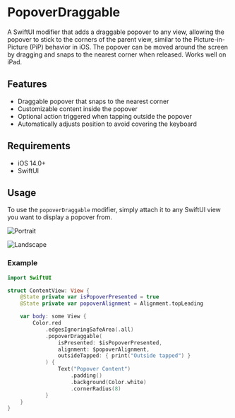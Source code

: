 # PopoverDraggable

A SwiftUI modifier that adds a draggable popover to any view, allowing the popover to stick to the corners of the parent view, similar to the Picture-in-Picture (PiP) behavior in iOS. The popover can be moved around the screen by dragging and snaps to the nearest corner when released. Works well on iPad.

## Features

- Draggable popover that snaps to the nearest corner
- Customizable content inside the popover
- Optional action triggered when tapping outside the popover
- Automatically adjusts position to avoid covering the keyboard

## Requirements

- iOS 14.0+
- SwiftUI

## Usage

To use the `popoverDraggable` modifier, simply attach it to any SwiftUI view you want to display a popover from.

![Portrait](https://github.com/user-attachments/assets/13252b77-2d9d-464d-83c1-7bc249e51c55)


![Landscape](https://github.com/user-attachments/assets/3d224251-2899-4c44-88a1-3601d2469f9e)



### Example

```swift
import SwiftUI

struct ContentView: View {
    @State private var isPopoverPresented = true
    @State private var popoverAlignment = Alignment.topLeading

    var body: some View {
        Color.red
            .edgesIgnoringSafeArea(.all)
            .popoverDraggable(
                isPresented: $isPopoverPresented,
                alignment: $popoverAlignment,
                outsideTapped: { print("Outside tapped") }
            ) {
                Text("Popover Content")
                    .padding()
                    .background(Color.white)
                    .cornerRadius(8)
            }
    }
}
